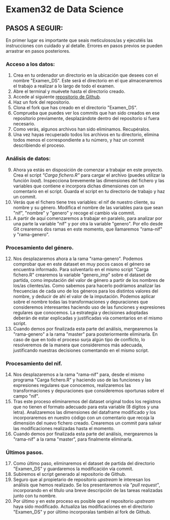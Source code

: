 # Examen32 de Data Science

## PASOS A SEGUIR:

En primer lugar es importante que seais meticulosos/as y ejecutéis las instrucciones con cuidado y al detalle. Errores en pasos previos se pueden arrastrar en pasos posteriores.

### Acceso a los datos:
1. Crea en tu ordenador un directorio en la ubicación que desees con el nombre "Examen_DS". Este será el directorio en el que almacenaremos el trabajo a realizar a lo largo de todo el examen.
2. Abre el terminal y muévete hasta el directorio creado.
3. Accede al siguiente [repositorio de Github](https://github.com/llegarreta/Archivos_examen_ds.git).
4. Haz un fork del repositorio.
5. Clona el fork que has creado en el directorio "Examen_DS".
6. Comprueba que puedes ver los commits que han sido creados en ese repositorio previamente, desplazándote dentro del repositorio si fuera necesario. 
7. Como verás, algunos archivos han sido eliminamos. Recupéralos.
8. Una vez hayas recuperado todos los archivos en tu directorio, elimina todos menos el correspondiente a tu número, y haz un commit describiendo el proceso.

### Análisis de datos:
9. Ahora ya estás en disposición de comenzar a trabajar en este proyecto. Crea el script *"Carga fichero.R"* para cargar el archivo (puedes utilizar la función *load*). Inspecciona brevemente las dimensiones del fichero y las variables que contiene e incorpora dichas dimensiones con un comentario en el script. Guarda el script en tu directorio de trabajo y haz un commit.
10. Verás que el fichero tiene tres variables: el nif de nuestro cliente, su nombre y su género. Modifica el nombre de las variables para que sean "nif", "nombre" y "genero" y recoge el cambio vía commit.
11. A partir de aquí comenzaremos a trabajar en paralelo, para analizar por una parte la variable "nif" y por otra la variable "genero". Por ello desde Git crearemos dos ramas en este momento, que llamaremos "rama-nif" y "rama-genero".

### Procesamiento del género.
12. Nos desplazaremos ahora a la rama "rama-genero". Podemos comprobar que en este dataset en muy pocos casos el género se encuentra informado. Para solventarlo en el mismo script "Carga fichero.R" crearemos la variable "genero_imp" sobre el dataset de partida, como imputación del valor de género a partir de los nombres de los/as clientes/as. Como sabemos para hacerlo podríamos analizar las frecuencias de cada uno de los géneros para los distintos valores del nombre, y deducir de ahí el valor de la imputación. Podemos aplicar sobre el nombre todas las transformaciones y depuraciones que consideremos interesantes haciendo uso de las funciones y expresiones regulares que conocemos. La estrategia y decisiones adoptadas deberán de estar explicadas y justificadas vía comentarios en el mismo script.
12. Cuando demos por finalizada esta parte del análisis, mergearemos la "rama-genero" a la rama "master" para posteriormente eliminarla. En caso de que en todo el proceso surja algún tipo de conflicto, lo resolveremos de la manera que consideremos más adecuada, justificando nuestras decisiones comentando en el mismo script.

### Procesamiento del nif.
14. Nos desplazaremos a la rama "rama-nif" para, desde el mismo programa "Carga fichero.R" y haciendo uso de las funciones y las expresiones regulares que conocemos, realizaremos las transformaciones y depuraciones que consideremos oportunas sobre el campo "nif". 
15. Tras este proceso eliminaremos del dataset original todos los registros que no tienen el formato adecuado para esta variable (8 dígitos y una letra). Analizaremos las dimensiones del dataframe modificado y los incorporaremos en nuestro código con un comentario que recoja la dimensión del nuevo fichero creado. Crearemos un commit para salvar las modificaciones realizadas hasta el momento.
16. Cuando demos por finalizada esta parte del análisis, mergearemos la "rama-nif" a la rama "master", para finalmente eliminarla.


### Últimos pasos.
17. Como último paso, eliminaremos el dataset de partida del directorio "Examen_DS" y guardaremos la modificación vía commit.
18. Subiremos el script generado al repositorio de Github.
19. Seguro que al propietario de repositorio *upstream* le interesan los análisis que hemos realizado. Se los presentaremos vía *"pull request"*, incorporando en el título una breve descripción de las tareas realizadas junto con tu nombre.
20. Por último y en este proceso es posible que el repositorio *upstream* haya sido modificado. Actualiza las modificaciones en el directorio "Examen_DS" y por último incorporalas también al fork de Github.
 